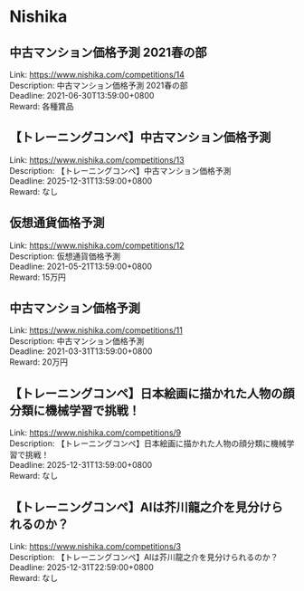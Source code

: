 # Nishika



## 中古マンション価格予測 2021春の部

Link: https://www.nishika.com/competitions/14  
Description: 中古マンション価格予測 2021春の部  
Deadline: 2021-06-30T13:59:00+0800  
Reward: 各種賞品  


## 【トレーニングコンペ】中古マンション価格予測

Link: https://www.nishika.com/competitions/13  
Description: 【トレーニングコンペ】中古マンション価格予測  
Deadline: 2025-12-31T13:59:00+0800  
Reward: なし  


## 仮想通貨価格予測

Link: https://www.nishika.com/competitions/12  
Description: 仮想通貨価格予測  
Deadline: 2021-05-21T13:59:00+0800  
Reward: 15万円  


## 中古マンション価格予測

Link: https://www.nishika.com/competitions/11  
Description: 中古マンション価格予測  
Deadline: 2021-03-31T13:59:00+0800  
Reward: 20万円  


## 【トレーニングコンペ】日本絵画に描かれた人物の顔分類に機械学習で挑戦！

Link: https://www.nishika.com/competitions/9  
Description: 【トレーニングコンペ】日本絵画に描かれた人物の顔分類に機械学習で挑戦！  
Deadline: 2025-12-31T13:59:00+0800  
Reward: なし  


## 【トレーニングコンペ】AIは芥川龍之介を見分けられるのか？

Link: https://www.nishika.com/competitions/3  
Description: 【トレーニングコンペ】AIは芥川龍之介を見分けられるのか？  
Deadline: 2025-12-31T22:59:00+0800  
Reward: なし  

